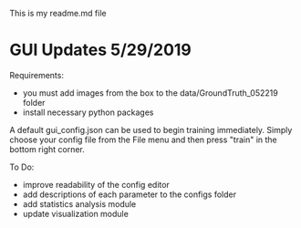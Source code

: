 This is my readme.md file


# GUI Updates 5/29/2019
Requirements:
- you must add images from the box to the data/GroundTruth_052219 folder
- install necessary python packages

A default gui_config.json can be used to begin training immediately. Simply choose your config file from the File menu and then press "train" in the bottom right corner. 

To Do:
- improve readability of the config editor
- add descriptions of each parameter to the configs folder
- add statistics analysis module
- update visualization module
